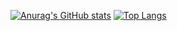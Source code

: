 
[![Anurag's GitHub stats](https://github-readme-stats.vercel.app/api?username=Wata-Naoki)](https://github.com/anuraghazra/github-readme-stats)
[![Top Langs](https://github-readme-stats.vercel.app/api/top-langs/?username=Wata-Naoki&theme=vue-dark&show_icons=true&layout=compact&langs_count=15)](https://github.com/Wata-Naoki/github-readme-stats)
